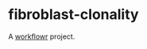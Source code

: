 # fibroblast-clonality

A [workflowr][] project.

[workflowr]: https://github.com/jdblischak/workflowr
